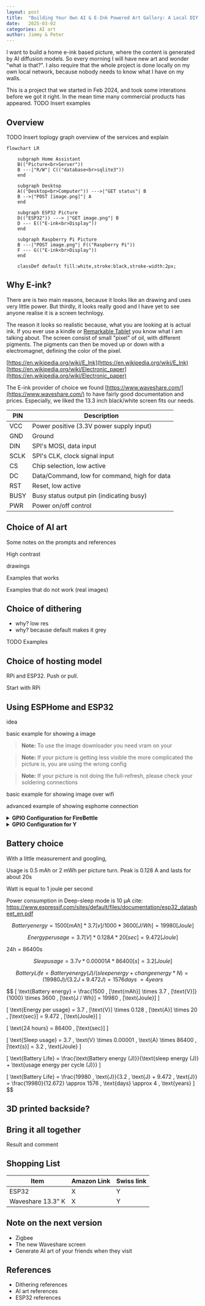 ```yaml
---
layout: post
title:  "Building Your Own AI & E-Ink Powered Art Gallery: A Local DIY Guide"
date:   2025-03-02
categories: AI art
author: Jimmy & Peter
---
```


I want to build a home e-ink based picture, where the content is generated by AI diffusion models.
So every morning I will have new art and wonder "what is that?".
I also require that the whole project is done locally on my own local network, because nobody needs to know what I have on my walls.

This is a project that we started in Feb 2024, and took some interations before we got it right.
In the mean time many commercial products has appeared.
TODO Insert examples

## Overview

TODO Insert toplogy graph overview of the services and explain
```mermaid
flowchart LR

    subgraph Home Assistant
    B(("Picture<br>Server"))
    B ---|"R/W"| C(("database<br>sqlite3"))
    end

    subgraph Desktop
    A(("Desktop<br>Computer")) --->|"GET status"| B
    B -->|"POST [image.png]"| A
    end

    subgraph ESP32 Picture
    D(("ESP32")) ---> |"GET image.png"| B
    D --- E(("E-ink<br>Display"))
    end

    subgraph Raspberry Pi Picture
    B ---|"POST image.png"| F(("Raspberry Pi"))
    F --- G(("E-ink<br>Display"))
    end
    
    classDef default fill:white,stroke:black,stroke-width:2px;
```

## Why E-ink?

There are is two main reasons, because it looks like an drawing and uses very little power.
But thirdly, it looks really good and I have yet to see anyone realise it is a screen technlogy.

The reason it looks so realistic because, what you are looking at is actual ink.
If you ever use a kindle or [Remarkable Tablet](https://remarkable.com/) you know what I am talking about.
The screen consist of small "pixel" of oil, with different pigments.
The pigments can then be moved up or down with a electromagnet, defining the color of the pixel.

[https://en.wikipedia.org/wiki/E_Ink](https://en.wikipedia.org/wiki/E_Ink)
[https://en.wikipedia.org/wiki/Electronic_paper](https://en.wikipedia.org/wiki/Electronic_paper)

The E-ink provider of choice we found [https://www.waveshare.com/](https://www.waveshare.com/) to have fairly good documentation and prices.
Especially, we liked the 13.3 inch black/white screen fits our needs.

<!-- https://www.waveshare.com/13.3inch-e-paper-hat-k.htm -->

| PIN | Description |
| --- | --- |
| VCC | Power positive (3.3V power supply input) |
| GND | Ground |
| DIN | SPI's MOSI, data input |
| SCLK | SPI's CLK, clock signal input |
| CS | Chip selection, low active |
| DC | Data/Command, low for command, high for data |
| RST | Reset, low active |
| BUSY | Busy status output pin (indicating busy) |
| PWR | Power on/off control |


## Choice of AI art

Some notes on the prompts and references

High contrast

drawings

Examples that works

Examples that do not work (real images)


## Choice of dithering

- why? low res
- why? because default makes it grey

TODO Examples


## Choice of hosting model

RPi and ESP32. Push or pull.

Start with RPi

## Using ESPHome and ESP32

idea

basic example for showing a image

> **Note:** To use the image downloader you need vram on your

> **Note:** If your picture is getting less visible the more complicated the picture is, you are using the wrong config

> **Note:** If your picture is not doing the full-refresh, please check your soldering connections


basic example for showing image over wifi

advanced example of showing esphome connection

<details>
<summary><b>GPIO Configuration for FireBettle</b></summary>

| PIN | ESP32 | Description |
| --- | --- | --- |
| VCC | 3V3 | Power positive (3.3V power supply input) |
| GND | GND | Ground |
| DIN | | SPI's MOSI, data input |
| SCLK | | SPI's CLK, clock signal input |
| CS | | Chip selection, low active |
| DC | | Data/Command, low for command, high for data |
| RST | | Reset, low active |
| BUSY | | Busy status output pin (indicating busy) |

</details>

<details>
<summary><b>GPIO Configuration for Y</b></summary>

| PIN | ESP32 | Description |
| --- | --- | --- |
| VCC | 3V3 | Power positive (3.3V power supply input) |
| GND | GND | Ground |
| DIN | | SPI's MOSI, data input |
| SCLK | | SPI's CLK, clock signal input |
| CS | | Chip selection, low active |
| DC | | Data/Command, low for command, high for data |
| RST | | Reset, low active |
| BUSY | | Busy status output pin (indicating busy) |

</details>

## Battery choice

With a little measurement and googling, 

Usage is 0.5 mAh or 2 mWh per picture turn.
Peak is 0.128 A and lasts for about 20s

Watt is equal to 1 joule per second

Power consumption in Deep-sleep mode is 10 μA
cite: https://www.espressif.com/sites/default/files/documentation/esp32_datasheet_en.pdf

$$
    Battery energy = 1500 [mAh] * 3.7 [v] / 1000 * 3600 [J / Wh] = 19980 [Joule]
$$

$$
    Energy per usage = 3.7 [V] * 0.128 A * 20 [sec] = 9.472 [Joule]
$$

24h = 86400s

$$
    Sleep usage = 3.7 v * 0.00001 A * 86400 [s] = 3.2 [Joule]
$$

$$ 
    Battery Life = Battery energy (J) / (sleep energy + change energy * N)
                 = (19980 J) / (3.2 J + 9.472 J) = 1576 days ~= 4 years
$$

$$
\[
\text{Battery energy} = \frac{1500 \, [\text{mAh}] \times 3.7 \, [\text{V}]}{1000} \times 3600 \, [\text{J / Wh}] = 19980 \, [\text{Joule}]
\]

\[
\text{Energy per usage} = 3.7 \, [\text{V}] \times 0.128 \, [\text{A}] \times 20 \, [\text{sec}] = 9.472 \, [\text{Joule}]
\]

\[
\text{24 hours} = 86400 \, [\text{sec}]
\]

\[
\text{Sleep usage} = 3.7 \, \text{V} \times 0.00001 \, \text{A} \times 86400 \, [\text{s}] = 3.2 \, \text{Joule}
\]

\[
\text{Battery Life} = \frac{\text{Battery energy (J)}}{\text{sleep energy (J)} + \text{usage energy per cycle (J)}} 
\]

\[
\text{Battery Life} = \frac{19980 \, \text{J}}{3.2 \, \text{J} + 9.472 \, \text{J}} = \frac{19980}{12.672} \approx 1576 \, \text{days} \approx 4 \, \text{years}
\]
$$


## 3D printed backside?


## Bring it all together

Result and comment


## Shopping List

| Item | Amazon Link | Swiss link |
| --- | --- | --- |
| ESP32 | X | Y |
| Waveshare 13.3" K | X | Y |


## Note on the next version

- Zigbee
- The new Waveshare screen
- Generate AI art of your friends when they visit


## References

- Dithering references
- AI art references
- ESP32 references


